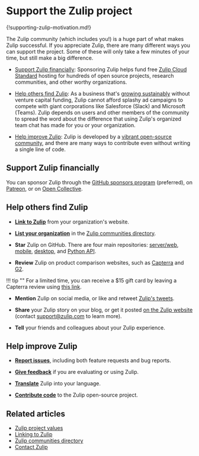 # Support the Zulip project

{!supporting-zulip-motivation.md!}

The Zulip community (which includes you!) is a huge part of what makes Zulip
successful. If you appreciate Zulip, there are many different ways you can
support the project. Some of these will only take a few minutes of your
time, but still make a big difference.

* [Support Zulip financially](#support-zulip-financially): Sponsoring Zulip
  helps fund free [Zulip Cloud Standard](https://zulip.com/plans/) hosting for
  hundreds of open source projects, research communities, and other worthy
  organizations.

* [Help others find Zulip](#help-others-find-zulip): As a business that's
  [growing sustainably](https://zulip.com/values/) without venture capital
  funding, Zulip cannot afford splashy ad campaigns to compete with giant
  corporations like Salesforce (Slack) and Microsoft (Teams). Zulip depends
  on users and other members of the community to spread the word about the
  difference that using Zulip's organized team chat has made for you or your
  organization.

* [Help improve Zulip](#help-improve-zulip): Zulip is developed by a [vibrant
  open-source community](https://zulip.com/team/), and there are many ways to
  contribute even without writing a single line of code.

## Support Zulip financially

You can sponsor Zulip through the [GitHub sponsors
program](https://github.com/sponsors/zulip) (preferred), on
[Patreon](https://patreon.com/zulip), or on [Open
Collective](https://opencollective.com/zulip).

## Help others find Zulip

* [**Link to Zulip**](/help/linking-to-zulip-website) from your organization's
  website.

* [**List your organization**](/help/communities-directory) in the [Zulip
  communities directory](https://zulip.com/communities/).

* **Star** Zulip on GitHub. There are four main repositories:
  [server/web](https://github.com/zulip/zulip),
  [mobile](https://github.com/zulip/zulip-mobile),
  [desktop](https://github.com/zulip/zulip-desktop), and
  [Python API](https://github.com/zulip/python-zulip-api).

* **Review** Zulip on product comparison websites, such as
  [Capterra](https://reviews.capterra.com/new/197945)
  and [G2](https://www.g2.com/products/zulip/take_survey).

!!! tip ""
    For a limited time, you can receive a $15 gift card by leaving a Capterra
    review using [this
    link](https://reviews.capterra.com/new/197945/b0a11684-ef99-43d0-8cb8-1b4afac9b03b?lang=en).

* **Mention** Zulip on social media, or like and retweet [Zulip's
  tweets](https://twitter.com/zulip).

* **Share** your Zulip story on your blog, or get it posted [on the Zulip
  website](https://zulip.com/use-cases/#customer-stories) (contact
  [support@zulip.com](mailto:support@zulip.com) to learn more).

* **Tell** your friends and colleagues about your Zulip experience.

## Help improve Zulip

* [**Report
  issues**](https://zulip.readthedocs.io/en/latest/contributing/contributing.html#reporting-issues),
  including both feature requests and bug reports.

* [**Give
  feedback**](https://zulip.readthedocs.io/en/latest/contributing/contributing.html#user-feedback)
  if you are evaluating or using Zulip.

* [**Translate**](https://zulip.readthedocs.io/en/latest/translating/translating.html)
  Zulip into your language.

* [**Contribute
  code**](https://zulip.readthedocs.io/en/latest/contributing/contributing.html)
  to the Zulip open-source project.

## Related articles

* [Zulip project values](https://zulip.com/values/)
* [Linking to Zulip](/help/linking-to-zulip-website)
* [Zulip communities directory](/help/communities-directory)
* [Contact Zulip](/help/contact-support)
